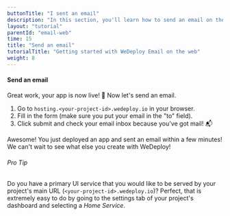 ```yaml
---
buttonTitle: "I sent an email"
description: "In this section, you'll learn how to send an email on the web using the WeDeploy API Client."
layout: "tutorial"
parentId: "email-web"
time: 15
title: "Send an email"
tutorialTitle: "Getting started with WeDeploy Email on the web"
weight: 8
---
```


#### Send an email

Great work, your app is now live! 🚀 Now let's send an email.

1. Go to `hosting.<your-project-id>.wedeploy.io` in your browser.
2. Fill in the form (make sure you put your email in the "to" field).
3. Click submit and check your email inbox because you've got mail! 📬

Awesome! You just deployed an app and sent an email within a few minutes! We can't wait to see what else you create with WeDeploy! 


<aside>

###### <span class="icon-16-star"></span> Pro Tip

Do you have a primary UI service that you would like to be served by your project's main URL (`<your-project-id>.wedeploy.io`)? Perfect, that is extremely easy to do by going to the settings tab of your project's dashboard and selecting a _Home Service_.

</aside>
